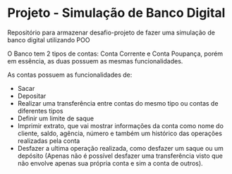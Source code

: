
# Projeto - Simulação de Banco Digital

Repositório para armazenar desafio-projeto de fazer uma simulação de banco digital utilizando POO

O Banco tem 2 tipos de contas: Conta Corrente e Conta Poupança, porém em essência, as duas possuem as mesmas funcionalidades.

As contas possuem as funcionalidades de:
- Sacar
- Depositar
- Realizar uma transferência entre contas do mesmo tipo ou contas de diferentes tipos
- Definir um limite de saque
- Imprimir extrato, que vai mostrar informações da conta como nome do cliente, saldo, agência, número e também um histórico das operações realizadas pela conta
- Desfazer a ultima operação realizada, como desfazer um saque ou um depósito (Apenas não é possível desfazer uma transferência visto que não envolve apenas sua própria conta e sim a conta de outros).
